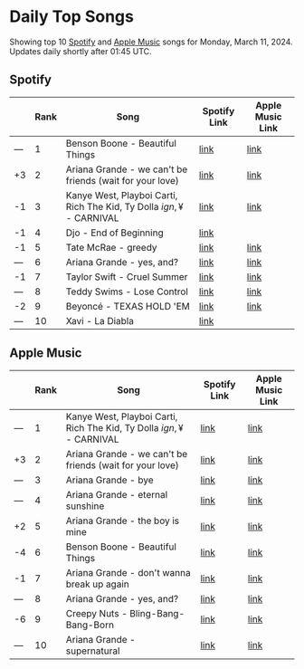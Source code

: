 # Daily Top Songs

Showing top 10 [Spotify](#spotify) and [Apple Music](#apple-music) songs for Monday, March 11, 2024. Updates daily shortly after 01:45 UTC.

## Spotify

|             | Rank            | Song            | Spotify Link                    | Apple Music Link                                                                             |
| ----------- | --------------- | --------------- | ------------------------------- | -------------------------------------------------------------------------------------------- |
| — | 1 | Benson Boone - Beautiful Things | [link](https://open.spotify.com/track/6tNQ70jh4OwmPGpYy6R2o9) | [link](https://music.apple.com/us/song/beautiful-things/1724488124) |
| +3 | 2 | Ariana Grande - we can't be friends (wait for your love) | [link](https://open.spotify.com/track/46kspZSY3aKmwQe7O77fCC) | [link](https://music.apple.com/us/song/we-cant-be-friends-wait-for-your-love/1725878242) |
| -1 | 3 | Kanye West, Playboi Carti, Rich The Kid, Ty Dolla $ign, ¥$ - CARNIVAL | [link](https://open.spotify.com/track/4m4BHvDfzIgj5LbQLuFiIp) | [link](https://music.apple.com/us/song/carnival/1730241073) |
| -1 | 4 | Djo - End of Beginning | [link](https://open.spotify.com/track/3qhlB30KknSejmIvZZLjOD) |  |
| -1 | 5 | Tate McRae - greedy | [link](https://open.spotify.com/track/3rUGC1vUpkDG9CZFHMur1t) | [link](https://music.apple.com/us/song/greedy/1706381103) |
| — | 6 | Ariana Grande - yes, and? | [link](https://open.spotify.com/track/7gaA3wERFkFkgivjwbSvkG) | [link](https://music.apple.com/us/song/yes-and/1724584201) |
| -1 | 7 | Taylor Swift - Cruel Summer | [link](https://open.spotify.com/track/1BxfuPKGuaTgP7aM0Bbdwr) | [link](https://music.apple.com/us/song/cruel-summer/1468058171) |
| — | 8 | Teddy Swims - Lose Control | [link](https://open.spotify.com/track/17phhZDn6oGtzMe56NuWvj) | [link](https://music.apple.com/us/song/lose-control/1691699836) |
| -2 | 9 | Beyoncé - TEXAS HOLD 'EM | [link](https://open.spotify.com/track/0Z7nGFVCLfixWctgePsRk9) | [link](https://music.apple.com/us/song/texas-hold-em/1730408498) |
| — | 10 | Xavi - La Diabla | [link](https://open.spotify.com/track/0R6NfOiLzLj4O5VbYSJAjf) |  |

## Apple Music

|             | Rank            | Song            | Spotify Link                    | Apple Music Link                   |
| ----------- | --------------- | --------------- | ------------------------------- | ---------------------------------- |
| — | 1 | Kanye West, Playboi Carti, Rich The Kid, Ty Dolla $ign, ¥$ - CARNIVAL | [link](https://open.spotify.com/track/4m4BHvDfzIgj5LbQLuFiIp) | [link](https://music.apple.com/us/song/carnival/1730241073) |
| +3 | 2 | Ariana Grande - we can't be friends (wait for your love) | [link](https://open.spotify.com/track/46kspZSY3aKmwQe7O77fCC) | [link](https://music.apple.com/us/song/we-cant-be-friends-wait-for-your-love/1725878242) |
| — | 3 | Ariana Grande - bye | [link](https://open.spotify.com/track/1Rweq7vNjK4kZBbGrmxQsl) | [link](https://music.apple.com/us/song/bye/1725877947) |
| — | 4 | Ariana Grande - eternal sunshine | [link](https://open.spotify.com/track/2waUyWiimcCeA8DbJH8BtT) | [link](https://music.apple.com/us/song/eternal-sunshine/1725877964) |
| +2 | 5 | Ariana Grande - the boy is mine | [link](https://open.spotify.com/track/0Lmbke3KNVFXtoH2mMSHCw) | [link](https://music.apple.com/us/song/the-boy-is-mine/1725878239) |
| -4 | 6 | Benson Boone - Beautiful Things | [link](https://open.spotify.com/track/6tNQ70jh4OwmPGpYy6R2o9) | [link](https://music.apple.com/us/song/beautiful-things/1724488124) |
| -1 | 7 | Ariana Grande - don't wanna break up again | [link](https://open.spotify.com/track/0o3ua5ufFK7nfRzbDUNoGA) | [link](https://music.apple.com/us/song/dont-wanna-break-up-again/1725877948) |
| — | 8 | Ariana Grande - yes, and? | [link](https://open.spotify.com/track/7gaA3wERFkFkgivjwbSvkG) | [link](https://music.apple.com/us/song/yes-and/1724584201) |
| -6 | 9 | Creepy Nuts - Bling-Bang-Bang-Born | [link](https://open.spotify.com/track/0kdqcbwei4MDWFEX5f33yG) | [link](https://music.apple.com/us/song/bling-bang-bang-born/1720332181) |
| — | 10 | Ariana Grande - supernatural | [link](https://open.spotify.com/track/142PiXzA84lmEw2RstFHFa) | [link](https://music.apple.com/us/song/supernatural/1725877965) |
